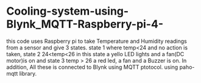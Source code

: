# Cooling-system-using-Blynk_MQTT-Raspberry-pi-4-
this code uses Raspberry pi to take Temperature and Humidity readings from a sensor and give 3 states. state 1 where temp<24 and no action is taken, state 2 24<temp<26 in this state a yello LED lights and a fan(DC motor)is on and state 3 temp > 26 a red led, a fan and a Buzzer is on. In addition, All these is connected to Blynk using MQTT ptotocol. using paho-mqtt library.
